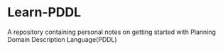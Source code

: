 # Learn-PDDL
A repository containing personal notes on getting started with Planning Domain Description Language(PDDL)
